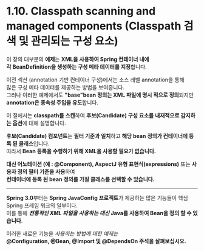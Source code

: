 # 1.10. Classpath scanning and managed components (Classpath 검색 및 관리되는 구성 요소) 

이 장의 대부분의 **예제**는 **XML을 사용하여 Spring 컨테이너 내에  
각 BeanDefinition을 생성하는 구성 메타 데이터를 지정**합니다.  

이전 섹션 (annotation 기반 컨테이너 구성)에서는 소스 레벨 annotation을 통해  
많은 구성 메타 데이터를 제공하는 방법을 보여줍니다.  
그러나 이러한 예제에서도 **"base"bean 정의는 XML 파일에 명시 적으로 정의**되지만  
**annotation은 종속성 주입을 유도**합니다.  

이 절에서는 **classpath를 스캔**하여 **후보(Candidate) 구성 요소를 내재적으로 감지하는 옵션**에 대해 설명합니다.  

**후보(Candidate) 컴포넌트**는 **필터 기준과 일치**하고 **해당 bean 정의가 컨테이너에 등록 된 클래스**입니다.  
따라서 **Bean 등록을 수행하기 위해 XML을 사용할 필요가 없습니다.**  

**대신 어노테이션 (예 : @Component), AspectJ 유형 표현식(expressions)** 또는 **사용자 정의 필터 기준을 사용**하여  
**컨테이너에 등록 된 bean 정의를 가질 클래스를 선택할 수 있습니다.**  

---
**Spring 3.0**부터는 **Spring JavaConfig 프로젝트**가 제공하는 많은 기능들이 핵심 Spring 프레임 워크의 일부이다.  
이를 통해 ***전통적인 XML 파일을 사용하는 대신*** **Java를 사용하여 Bean을 정의 할 수 있습니다.**  

이러한 새로운 기능을 *사용하는 방법에 대한 예제는*  
**@Configuration, @Bean, @Import 및 @DependsOn 주석을 살펴보십시오.**  
